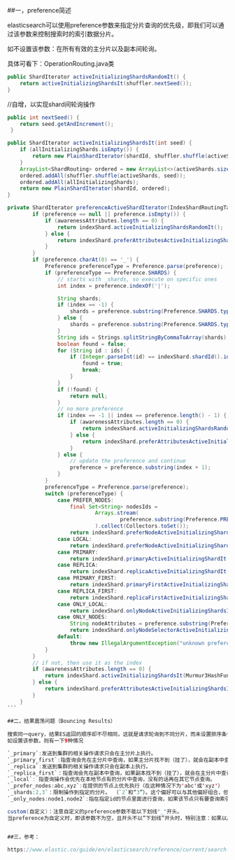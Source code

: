 ##一，preference简述

elasticsearch可以使用preference参数来指定分片查询的优先级，即我们可以通过该参数来控制搜索时的索引数据分片。

如不设置该参数：在所有有效的主分片以及副本间轮询。

具体可看下：OperationRouting.java类
```java
public ShardIterator activeInitializingShardsRandomIt() {
    return activeInitializingShardsIt(shuffler.nextSeed());
}  
```
//自增，以实现shard间轮询操作
```java
public int nextSeed() {
    return seed.getAndIncrement();
 }
``` 

```java
public ShardIterator activeInitializingShardsIt(int seed) {
    if (allInitializingShards.isEmpty()) {
        return new PlainShardIterator(shardId, shuffler.shuffle(activeShards, seed));
    }
    ArrayList<ShardRouting> ordered = new ArrayList<>(activeShards.size() + allInitializingShards.size());
    ordered.addAll(shuffler.shuffle(activeShards, seed));
    ordered.addAll(allInitializingShards);
    return new PlainShardIterator(shardId, ordered);
}
```

```java
private ShardIterator preferenceActiveShardIterator(IndexShardRoutingTable indexShard, String localNodeId, DiscoveryNodes nodes, @Nullable String preference) {
        if (preference == null || preference.isEmpty()) {
            if (awarenessAttributes.length == 0) {
                return indexShard.activeInitializingShardsRandomIt();
            } else {
                return indexShard.preferAttributesActiveInitializingShardsIt(awarenessAttributes, nodes);
            }
        }
        if (preference.charAt(0) == '_') {
            Preference preferenceType = Preference.parse(preference);
            if (preferenceType == Preference.SHARDS) {
                // starts with _shards, so execute on specific ones
                int index = preference.indexOf('|');

                String shards;
                if (index == -1) {
                    shards = preference.substring(Preference.SHARDS.type().length() + 1);
                } else {
                    shards = preference.substring(Preference.SHARDS.type().length() + 1, index);
                }
                String ids = Strings.splitStringByCommaToArray(shards);
                boolean found = false;
                for (String id : ids) {
                    if (Integer.parseInt(id) == indexShard.shardId().id()) {
                        found = true;
                        break;
                    }
                }
                if (!found) {
                    return null;
                }
                // no more preference
                if (index == -1 || index == preference.length() - 1) {
                    if (awarenessAttributes.length == 0) {
                        return indexShard.activeInitializingShardsRandomIt();
                    } else {
                        return indexShard.preferAttributesActiveInitializingShardsIt(awarenessAttributes, nodes);
                    }
                } else {
                    // update the preference and continue
                    preference = preference.substring(index + 1);
                }
            }
            preferenceType = Preference.parse(preference);
            switch (preferenceType) {
                case PREFER_NODES:
                    final Set<String> nodesIds =
                            Arrays.stream(
                                    preference.substring(Preference.PREFER_NODES.type().length() + 1).split(",")
                            ).collect(Collectors.toSet());
                    return indexShard.preferNodeActiveInitializingShardsIt(nodesIds);
                case LOCAL:
                    return indexShard.preferNodeActiveInitializingShardsIt(Collections.singleton(localNodeId));
                case PRIMARY:
                    return indexShard.primaryActiveInitializingShardIt();
                case REPLICA:
                    return indexShard.replicaActiveInitializingShardIt();
                case PRIMARY_FIRST:
                    return indexShard.primaryFirstActiveInitializingShardsIt();
                case REPLICA_FIRST:
                    return indexShard.replicaFirstActiveInitializingShardsIt();
                case ONLY_LOCAL:
                    return indexShard.onlyNodeActiveInitializingShardsIt(localNodeId);
                case ONLY_NODES:
                    String nodeAttributes = preference.substring(Preference.ONLY_NODES.type().length() + 1);
                    return indexShard.onlyNodeSelectorActiveInitializingShardsIt(nodeAttributes.split(","), nodes);
                default:
                    throw new IllegalArgumentException("unknown preference [" + preferenceType + "]");
            }
        }
        // if not, then use it as the index
        if (awarenessAttributes.length == 0) {
            return indexShard.activeInitializingShardsIt(Murmur3HashFunction.hash(preference));
        } else {
            return indexShard.preferAttributesActiveInitializingShardsIt(awarenessAttributes, nodes, Murmur3HashFunction.hash(preference));
        }
    }
``` 
 
##二，结果震荡问题（Bouncing Results）
 
搜索同一query，结果ES返回的顺序却不尽相同，这就是请求轮询到不同分片，而未设置排序条件，相同相关性评分情况下，是按照所在segment中​lucene id来排序的，相同数据的不同备份之间该id是不能保证一致的，故造成结果震荡问题。
如设置该参数，则有一下9种情况

`_primary`:发送到集群的相关操作请求只会在主分片上执行。
`_primary_first`:指查询会先在主分片中查询，如果主分片找不到（挂了），就会在副本中查询。 
`_replica`:发送到集群的相关操作请求只会在副本上执行。
`_replica_first`：指查询会先在副本中查询，如果副本找不到（挂了），就会在主分片中查询。
`_local`: 指查询操作会优先在本地节点有的分片中查询，没有的话再在其它节点查询。
`_prefer_nodes:abc,xyz`:在提供的节点上优先执行（在这种情况下为'abc'或'xyz'）
`_shards:2,3`：限制操作到指定的分片。 （`2`和“3”）。这个偏好可以与其他偏好组合，但必须首先出现：`_shards：2,3 | _primary`
`_only_nodes:node1,node2`:指在指定id的节点里面进行查询，如果该节点只有要查询索引的部分分片，就只在这部分分片中查找，不同节点之间用“，”分隔。

custom(自定义)：注意自定义的preference参数不能以下划线"_"开头。
当preference为自定义时，即该参数不为空，且开头不以“下划线”开头时，特别注意：如果以用户query作为自定义preference时，一定要处理以下划线开头的情况，这种情况下如果不属于以上8种情况，则会抛出异常。


##三，参考：

https://www.elastic.co/guide/en/elasticsearch/reference/current/search-request-preference.html
